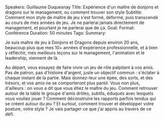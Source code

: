 Speakers: Guillaume Duquesnay
Title: Expérience d'un maître de donjons et dragons sur le management, ou comment trouver son style
Subtitle: Comment mon style de maître de jeu s'est formé, déformé, puis transcendé au cours de mes années de jeu. Je ne parlerai jamais directement de management, et pourtant je ne parlerai que de ça.
Goal: 
Format: Conférence
Duration: 50 minutes
Tags: 
Summary: 

Je suis maître de jeu à Donjons et Dragons depuis environ 20 ans, beaucoup plus que mes 10+ années d'expérience professionnelle, et à bien y réfléchir, mes meilleurs leçons sur le management, l'animation et le leadership, viennent de là. 

Au départ, vous essayez de faire vivre un jeu de rôle palpitant à vos amis. Pas de patron, pas d'histoire d'argent, juste un objectif commun : s'éclater à chaque instant de la partie. Mais donnez-leur une épée, des sorts, et des trésors, et vos amis ne se comporteront plus pareil. Vous non plus, d'ailleurs : on vous a dit que vous étiez le maître du jeu.
Comment retrouver autour de la table le groupe d'amis drôles, subtils, éduqués avec lesquels vous vouliez jouer ? Comment déconstruire les rapports parfois tendus qui se créent autour du jeu ? Et surtout, comment trouver et développer votre posture, votre style ?
Je vais partager ce que j'ai appris au travers de ce défi.